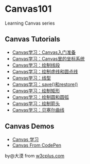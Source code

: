 # Canvas101
Learning Canvas series

## Canvas Tutorials

- [Canvas学习：Canvas入门准备](https://www.w3cplus.com/canvas/introduction-to-prepare.html)
- [Canvas学习：Canvas里的坐标系统](https://www.w3cplus.com/canvas/canvas-coordinate-system.html)
- [Canvas学习：绘制线段](https://www.w3cplus.com/canvas/draw-lines.html)
- [Canvas学习：绘制虚线和圆点线](https://www.w3cplus.com/canvas/draw-dashed-and-dotted-lines.html)
- [Canvas学习：线型](https://www.w3cplus.com/canvas/canvas-line-style.html)
- [Canvas学习：save()和restore()](https://www.w3cplus.com/canvas/canvas-states.html)
- [Canvas学习：绘制矩形](https://www.w3cplus.com/canvas/drawing-rectangular.html)
- [Canvas学习：绘制圆和圆弧](https://www.w3cplus.com/canvas/drawing-arc-and-circle.html)
- [Canvas学习：绘制箭头](https://www.w3cplus.com/canvas/drawing-arrow.html)
- [Canvas学习：贝塞尔曲线](https://www.w3cplus.com/canvas/drawing-curve.html)

## Canvas Demos

- [Canvas 学习](http://codepen.io/collection/nVKgLz/)
- [Canvas From CodePen](http://codepen.io/collection/njOxdY/)

by@大漠 from [w3cplus.com](https://www.w3cplus.com)
